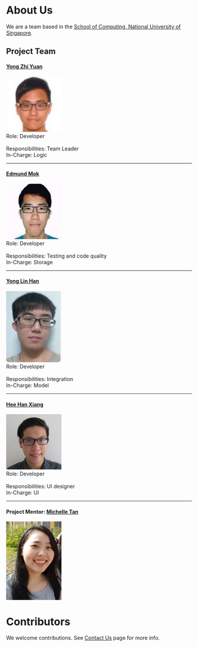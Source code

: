 # About Us

We are a team based in the [School of Computing, National University of Singapore](http://www.comp.nus.edu.sg).

## Project Team

#### [Yong Zhi Yuan](https://github.com/Zhiyuan-Amos) <br>
<img src="images/YZY.png" width="150"><br>
Role: Developer <br>  
Responsibilities: Team Leader <br>
In-Charge: Logic

-----

#### [Edmund Mok](https://github.com/edmundmok)
<img src="images/EM.png" width="150"><br>
Role: Developer <br>  
Responsibilities: Testing and code quality <br>
In-Charge: Storage

-----

#### [Yong Lin Han](https://github.com/ylhlh) 
<img src="images/YLH.png" width="150"><br>
Role: Developer <br>  
Responsibilities: Integration <br>
In-Charge: Model

-----

#### [Hee Han Xiang](https://github.com/fisherhx)
<img src="images/HHX.png" width="150"><br>
Role: Developer <br>  
Responsibilities: UI designer <br>
In-Charge: UI

-----

#### Project Mentor: [Michelle Tan](https://github.com/michelletan)
<img src="images/Michelle_Tan.jpg" width="150"><br>

# Contributors

We welcome contributions. See [Contact Us](ContactUs.md) page for more info.
